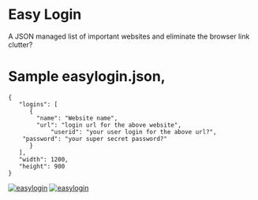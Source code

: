 # Easy Login
A JSON managed list of important websites and eliminate the browser link clutter?

# Sample easylogin.json,

	{
	   "logins": [
	      {
	        "name": "Website name",
	        "url": "login url for the above website",
                "userid": "your user login for the above url?",
		"password": "your super secret password?"
	      }
	   ],
	   "width": 1200,
	   "height": 900
	}

[![easylogin](https://snapcraft.io/easylogin/badge.svg)](https://snapcraft.io/easylogin)
[![easylogin](https://snapcraft.io/easylogin/trending.svg?name=0)](https://snapcraft.io/easylogin)

